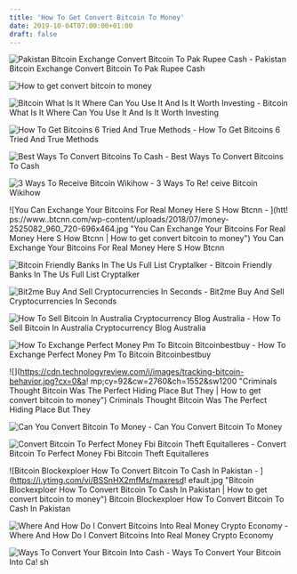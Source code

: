```yaml
---
title: 'How To Get Convert Bitcoin To Money'
date: 2019-10-04T07:00:00+01:00
draft: false
---
```


![Pakistan Bitcoin Exchange Convert Bitcoin To Pak Rupee Cash - ](http://btcpakistan.com/images/bitcoin.png "Pakistan Bitcoin Exchange Convert Bitcoin To Pak Rupee Cash | How to get convert bitcoin to money") Pakistan Bitcoin Exchange Convert Bitcoin To Pak Rupee Cash

![How to get convert bitcoin to money](https://d1ic4altzx8ueg.cloudfront.net/finder-au/wp-uploads/2018/09/withdraw-funds1.png "How to get convert bitcoin to money") 

![Bitcoin What Is It Where Can You Use It And Is It Worth Investing - ](https://static.independent.co.uk/s3fs-public/thumbnails/image/2016/12/26/16/bitcoin-1.jpg "Bitcoin What Is It Where Can You Use It And Is It Worth Investing | How to get convert bitcoin to money") Bitcoin What Is It Where Can You Use It And Is It Worth Investing

 ![How To Get Bitcoins 6 Tried And True Methods - ](https://blog.hubspot.com/hubfs/how-to-get-bitcoins.jpg "How To Get Bitcoins 6 Tried And True Methods | How to get convert bitcoin to money") How To Get Bitcoins 6 Tried And True Methods

![Best Ways To Convert Bitcoins To Cash - ](https://systweak1.vo.llnwd.net/content/wp/systweakblogsnew/uploads_new/2018/10/610X377-Conversion-form-Bitcoin-to-Cash.jpg "Best Ways To Convert Bitcoins To Cash | How to get convert bitcoin to money") Best Ways To Convert Bitcoins To Cash

![3 Ways To Receive Bitcoin Wikihow - ](https://www.wikihow.com/images/thumb/8/8e/Receive-Bitcoin-Step-16-Version-2.jpg/v4-460px-Receive-Bitcoin-Step-16-Version-2.jpg "3 Ways To Receive Bitcoin Wikihow | How to get convert bitcoin to money") 3 Ways To Re! ceive Bitcoin Wikihow

![You Can Exchange Your Bitcoins For Real Money Here S How Btcnn - ](htt!   ps://www..btcnn.com/wp-content/uploads/2018/07/money-2525082_960_720-696x464.jpg "You Can Exchange Your Bitcoins For Real Money Here S How Btcnn | How to get convert bitcoin to money") You Can Exchange Your Bitcoins For Real Money Here S How Btcnn

![Bitcoin Friendly Banks In The Us Full List Cryptalker - ](https://cryptalker.com/wp-content/uploads/2018/05/100-abundance-achievement-730564.jpg "Bitcoin Friendly Banks In The Us Full List Cryptalker | How to get convert bitcoin to money") Bitcoin Friendly Banks In The Us Full List Cryptalker

![Bit2me Buy And Sell Cryptocurrencies In Seconds - ](https://bit2me.com/assets/images/services/cryptos-to-cash.png "Bit2me Buy And Sell Cryptocurrencies In Seconds | How to get convert bitcoin!    to money") Bit2me Buy And Sell Cryptocurrencies In Seconds

![How To Sell Bitcoin In Australia Cryptocurrency Blog Australia - ](https://cryptocurrencyblog.com.au/wp-content/uploads/2018/01/The-Australian-Cryptocurrency-Blog-header2-1.jpg "How To Sell Bitcoin In Australia Cryptocurrency Blog Australia | How to get convert bitcoin to money") How To Sell Bitcoin In Australia Cryptocurrency Blog Australia

![How To Exchange Perfect Money Pm To Bitcoin Bitcoinbestbuy - ](https://bitcoinbestbuy.com/wp-content/uploads/2017/11/buy-bitcoin-at-pm2btc-me-exchange.png "How To Exchange Perfect Money Pm To Bitcoin Bitcoinbestbuy | How to get convert bitcoin to money") How To Exchange Perfect Money Pm To Bitcoin Bitcoinbestbuy

![](https://cdn.technologyreview.com/i/images/tracking-bitcoin-behavior.jpg?cx=0&a!   mp;cy=92&cw=2760&ch=1552&sw1200 "Criminals Thought Bitcoin Was The Perfect Hiding Place But They | How to get convert bitcoin to money") Criminals Thought Bitcoin Was The Perfect Hiding Place But They

![Can You Convert Bitcoin To Money - ](http://i1.ytimg.com/vi/b0kkeXXWhd0/hqdefault.jpg "Can You Convert Bitcoin To Money | How to get convert bitcoin to money") Can You Convert Bitcoin To Money

![Convert Bitcoin To Perfect Money Fbi Bitcoin Theft Equitalleres - ](https://www.coinnewsspan.com/wp-content/uploads/2019/03/cryptopia-1280x640.jpg "Convert Bitcoin To Perfect Money Fbi Bitcoin Theft Equitalleres | How to get convert bitcoin to money") Convert Bitcoin To Perfect Money Fbi Bitcoin Theft Equitalleres

![Bitcoin Blockexploer How To Convert Bitcoin To Cash In Pakistan - ](https://i.ytimg.com/vi/BSSnHX2mfMs/maxresd!   efault.jpg "Bitcoin Blockexploer How To Convert Bitcoin To Cash In Pakistan | How to get convert bitcoin to money") Bitcoin Blockexploer How To Convert Bitcoin To Cash In Pakistan

![Where And How Do I Convert Bitcoins Into Real Money Crypto Economy - ](https://www.crypto-economy.net/wp-content/uploads/2018/06/bitcoin-fiat.jpg "Where And How Do I Convert Bitcoins Into Real Money Crypto Economy | How to get convert bitcoin to money") Where And How Do I Convert Bitcoins Into Real Money Crypto Economy

![Ways To Convert Your Bitcoin Into Cash - ](https://www.cryptonewsz.com/wp-content/uploads/2019/05/Bitcoin-R.png "Ways To Convert Your Bitcoin Into Cash | How to get convert bitcoin to money") Ways To Convert Your Bitcoin Into Ca! sh